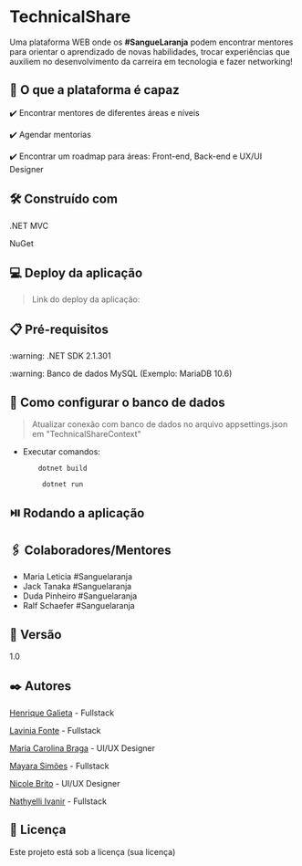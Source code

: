 # TechnicalShare
Uma plataforma WEB onde os <strong>#SangueLaranja</strong> podem encontrar mentores para orientar o aprendizado de novas habilidades, trocar experiências que auxiliem no desenvolvimento da carreira em tecnologia e fazer networking!

## 🚀 O que a plataforma é capaz
<p> ✔️ Encontrar mentores de diferentes áreas e níveis
<p> ✔️ Agendar mentorias </p> 
<p> ✔️ Encontrar um roadmap para áreas: Front-end, Back-end e UX/UI Designer <p> 
 

## 🛠️ Construído com
<p>.NET MVC</p>
<p>NuGet</p> 
 

## 💻 Deploy da aplicação
> Link do deploy da aplicação: 
 

## 📋 Pré-requisitos
<p>:warning: .NET SDK 2.1.301</p>
<p>:warning: Banco de dados MySQL (Exemplo: MariaDB 10.6)</p>


## 🔧 Como configurar o banco de dados
> Atualizar conexão com banco de dados no arquivo appsettings.json em "TechnicalShareContext"
- Executar comandos: 
 ```
        dotnet build
 ```
```
        dotnet run
```

## ⏯️ Rodando a aplicação




## 🖇️ Colaboradores/Mentores 
- Maria Leticia #Sanguelaranja
- Jack Tanaka #Sanguelaranja
- Duda Pinheiro #Sanguelaranja
- Ralf Schaefer #Sanguelaranja


## 📌 Versão
1.0

## ✒️ Autores
<p><a href="https://www.linkedin.com/in/henriquegalieta/" target="_blank" rel="external"> Henrique Galieta</a> - Fullstack</p>
<p><a href="https://www.linkedin.com/in/laviniafonte/">Lavinia Fonte</a> - Fullstack</p>
<p><a href="https://www.linkedin.com/in/mariacgbraga/">Maria Carolina Braga</a> - UI/UX Designer</p>
<p><a href="https://www.linkedin.com/in/majhara/">Mayara Simões</a> - Fullstack</p>
<p><a href="https://www.linkedin.com/in/nicolebrito/"> Nicole Brito</a> - UI/UX Designer</p>
<p><a href="https://www.linkedin.com/in/nathyelli-ivanir-848b75230/">Nathyelli Ivanir</a> - Fullstack</p>


## 📄 Licença
Este projeto está sob a licença (sua licença) 
